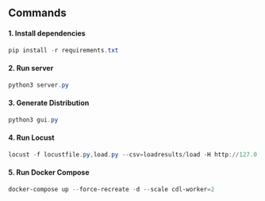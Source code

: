 ## Commands

#### 1. Install dependencies

```powershell
pip install -r requirements.txt
```

#### 2. Run server

```powershell
python3 server.py
```

#### 3. Generate Distribution

```powershell
python3 gui.py
```

#### 4. Run Locust

```powershell
locust -f locustfile.py,load.py --csv=loadresults/load -H http://127.0.0.1:8000 -L WARNING
```

#### 5. Run Docker Compose

```powershell
docker-compose up --force-recreate -d --scale cdl-worker=2
```